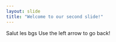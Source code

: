 ```yaml
---
layout: slide
title: "Welcome to our second slide!"
---
```

Salut les bgs
Use the left arrow to go back!